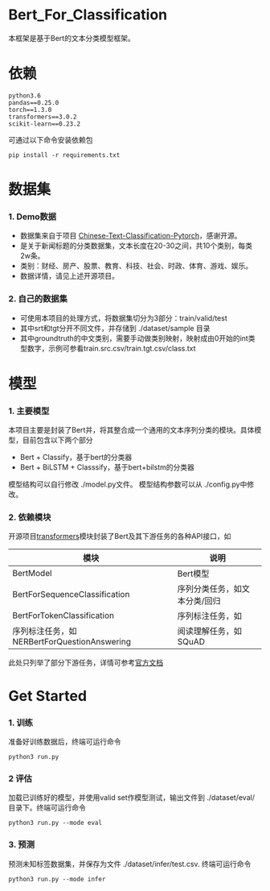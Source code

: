 # Bert_For_Classification

本框架是基于Bert的文本分类模型框架。



# 依赖

    python3.6
	pandas==0.25.0
    torch==1.3.0
    transformers==3.0.2
    scikit-learn==0.23.2
可通过以下命令安装依赖包

    pip install -r requirements.txt


# 数据集
### 1. Demo数据
* 数据集来自于项目 [Chinese-Text-Classification-Pytorch](https://github.com/649453932/Chinese-Text-Classification-Pytorch)，感谢开源。
* 是关于新闻标题的分类数据集，文本长度在20-30之间，共10个类别，每类2w条。
* 类别：财经、房产、股票、教育、科技、社会、时政、体育、游戏、娱乐。
* 数据详情，请见上述开源项目。

### 2. 自己的数据集
* 可使用本项目的处理方式，将数据集切分为3部分：train/valid/test
* 其中srt和tgt分开不同文件，并存储到 ./dataset/sample 目录
* 其中groundtruth的中文类别，需要手动做类别映射，映射成由0开始的int类型数字，示例可参看train.src.csv/train.tgt.csv/class.txt


# 模型
### 1. 主要模型
本项目主要是封装了Bert并，将其整合成一个通用的文本序列分类的模块。具体模型，目前包含以下两个部分
* Bert + Classify，基于bert的分类器
* Bert + BiLSTM + Classsify，基于bert+bilstm的分类器

模型结构可以自行修改 ./model.py文件。
模型结构参数可以从 ./config.py中修改。


### 2. 依赖模块
开源项目[transformers](https://github.com/huggingface/transformers)模块封装了Bert及其下游任务的各种API接口，如

|模块|说明|
|------|------|
| BertModel | Bert模型 |
| BertForSequenceClassification | 序列分类任务，如文本分类/回归 |
| BertForTokenClassification | 序列标注任务，如 |
| 序列标注任务，如NERBertForQuestionAnswering | 阅读理解任务，如SQuAD |

此处只列举了部分下游任务，详情可参考[官方文档](https://huggingface.co/transformers/model_doc/bert.html)



# Get Started
### 1. 训练
准备好训练数据后，终端可运行命令

    python3 run.py

### 2 评估
加载已训练好的模型，并使用valid set作模型测试，输出文件到 ./dataset/eval/ 目录下。终端可运行命令

    python3 run.py --mode eval

### 3. 预测
预测未知标签数据集，并保存为文件 ./dataset/infer/test.csv. 终端可运行命令

    python3 run.py --mode infer




